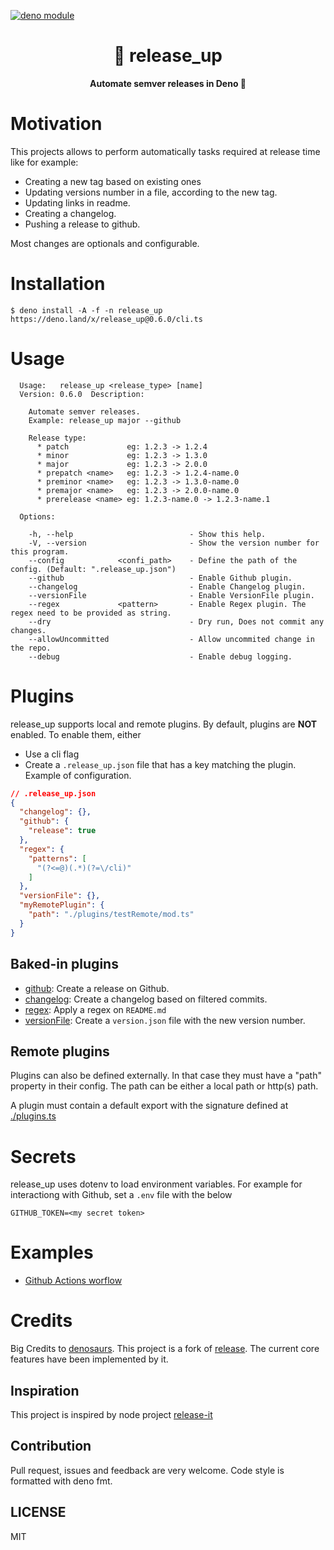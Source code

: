 [![deno module](https://shield.deno.dev/x/release_up)](https://deno.land/x/release_up)

<h1 align="center">
  🌱 release_up
</h1>

<p align="center">
  <b>Automate semver releases in Deno 🦕</b>
</p>

# Motivation

This projects allows to perform automatically tasks required at release time
like for example:

- Creating a new tag based on existing ones
- Updating versions number in a file, according to the new tag.
- Updating links in readme.
- Creating a changelog.
- Pushing a release to github.

Most changes are optionals and configurable.

# Installation

```
$ deno install -A -f -n release_up https://deno.land/x/release_up@0.6.0/cli.ts
```

# Usage

```
  Usage:   release_up <release_type> [name]
  Version: 0.6.0  Description:

    Automate semver releases.
    Example: release_up major --github

    Release type:
      * patch             eg: 1.2.3 -> 1.2.4
      * minor             eg: 1.2.3 -> 1.3.0
      * major             eg: 1.2.3 -> 2.0.0
      * prepatch <name>   eg: 1.2.3 -> 1.2.4-name.0
      * preminor <name>   eg: 1.2.3 -> 1.3.0-name.0
      * premajor <name>   eg: 1.2.3 -> 2.0.0-name.0
      * prerelease <name> eg: 1.2.3-name.0 -> 1.2.3-name.1

  Options:

    -h, --help                          - Show this help.
    -V, --version                       - Show the version number for this program.
    --config            <confi_path>    - Define the path of the config. (Default: ".release_up.json")
    --github                            - Enable Github plugin.
    --changelog                         - Enable Changelog plugin.
    --versionFile                       - Enable VersionFile plugin.
    --regex             <pattern>       - Enable Regex plugin. The regex need to be provided as string.
    --dry                               - Dry run, Does not commit any changes.
    --allowUncommitted                  - Allow uncommited change in the repo.
    --debug                             - Enable debug logging.
```

# Plugins

release_up supports local and remote plugins. By default, plugins are **NOT**
enabled. To enable them, either

- Use a cli flag
- Create a `.release_up.json` file that has a key matching the plugin. Example
  of configuration.

```json
// .release_up.json
{
  "changelog": {},
  "github": {
    "release": true
  },
  "regex": {
    "patterns": [
      "(?<=@)(.*)(?=\/cli)"
    ]
  },
  "versionFile": {},
  "myRemotePlugin": {
    "path": "./plugins/testRemote/mod.ts"
  }
}
```

## Baked-in plugins

- [github](./doc/doc.md#github): Create a release on Github.
- [changelog](./doc/doc.md#changelog): Create a changelog based on filtered
  commits.
- [regex](./doc/doc.md#changelog): Apply a regex on `README.md`
- [versionFile](./plugins/versionFile/mod.ts): Create a `version.json` file with
  the new version number.

## Remote plugins

Plugins can also be defined externally. In that case they must have a "path"
property in their config. The path can be either a local path or http(s) path.

A plugin must contain a default export with the signature defined at
[./plugins.ts](/plugins.ts)

# Secrets

release_up uses dotenv to load environment variables. For example for
interactiong with Github, set a `.env` file with the below

```
GITHUB_TOKEN=<my secret token>
```

# Examples

- [Github Actions worflow](.github/workflows/bump.yml)

# Credits

Big Credits to [denosaurs](https://github.com/denosaurs). This project is a fork
of [release](https://github.com/denosaurs/release). The current core features
have been implemented by it.

## Inspiration

This project is inspired by node project
[release-it](https://github.com/release-it/release-it)

## Contribution

Pull request, issues and feedback are very welcome. Code style is formatted with
deno fmt.

## LICENSE

MIT
